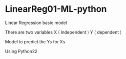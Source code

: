 # LinearReg01-ML-python
Linear Regression basic model 

There are two variables X ( Independent ) Y ( dependent ) 

Model to predict the Ys for Xs 

Using Python22

